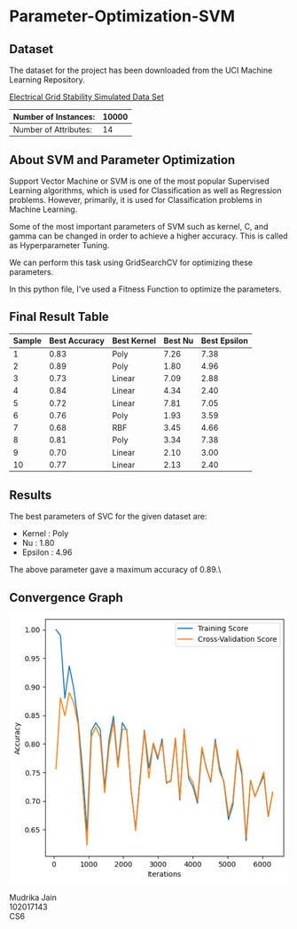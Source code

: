 # Parameter-Optimization-SVM

## Dataset

The dataset for the project has been downloaded from the UCI Machine Learning Repository.

[Electrical Grid Stability Simulated Data Set](https://archive.ics.uci.edu/ml/datasets/Electrical+Grid+Stability+Simulated+Data+)

| Number of Instances:  | 10000 |
|-----------------------|--------|
| Number of Attributes: | 14     |

## About SVM and Parameter Optimization

Support Vector Machine or SVM is one of the most popular Supervised Learning algorithms, which is used for Classification as well as Regression problems. However, primarily, it is used for Classification problems in Machine Learning.

Some of the most important parameters of SVM such as kernel, C, and gamma can be changed in order to achieve a higher accuracy. This is called as Hyperparameter Tuning. 

We can perform this task using GridSearchCV for optimizing these parameters.

In this python file, I've used a Fitness Function to optimize the parameters.

## Final Result Table

| Sample  | Best Accuracy | Best Kernel | Best Nu | Best Epsilon |
| -----   | ------------- | ----------- | ------- | ------------ |
| 1 | 0.83 | Poly | 7.26 | 7.38 |
| 2 | 0.89 | Poly | 1.80 | 4.96 |
| 3 | 0.73 | Linear | 7.09 | 2.88 |
| 4 | 0.84 | Linear | 4.34 | 2.40 |
| 5 | 0.72 | Linear | 7.81 | 7.05 |
| 6 | 0.76 | Poly | 1.93 | 3.59 |
| 7 | 0.68 | RBF | 3.45 | 4.66 |
| 8 | 0.81 | Poly | 3.34 | 7.38 |
| 9 | 0.70 | Linear | 2.10 | 3.00 |
| 10 | 0.77 | Linear | 2.13 | 2.40 |

## Results

The best parameters of SVC for the given dataset are:
- Kernel : Poly
- Nu : 1.80  
- Epsilon : 4.96   

The above parameter gave a maximum accuracy of 0.89.\

## Convergence Graph
![graph](https://github.com/ree553/Parameter-Optimization-SVM/blob/main/output.png?raw=true)

Mudrika Jain <br>
102017143<br>
CS6


